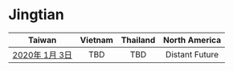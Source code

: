 # Jingtian

| Taiwan | Vietnam | Thailand | North America |
| :-: | :-: | :-: | :-: |
| [2020年 1月 3日](http://9y.bfage.com/news/detail/2309) | TBD | TBD | Distant Future |
